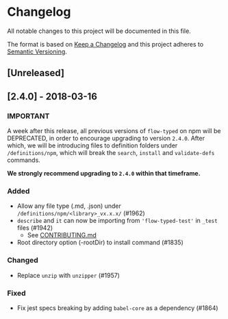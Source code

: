 # Changelog

All notable changes to this project will be documented in this file.

The format is based on [Keep a Changelog](http://keepachangelog.com/en/1.0.0/)
and this project adheres to [Semantic Versioning](http://semver.org/spec/v2.0.0.html).

## [Unreleased]

## [2.4.0] - 2018-03-16

### IMPORTANT

A week after this release, all previous versions of `flow-typed` on npm will be DEPRECATED, in order to encourage upgrading to version `2.4.0`. After which, we will be introducing files to definition folders under `/definitions/npm`, which will break the `search`, `install` and `validate-defs` commands.

**We strongly recommend upgrading to `2.4.0` within that timeframe.**

### Added
- Allow any file type (.md, .json) under `/definitions/npm/<library>_vx.x.x/` (#1962)
- `describe` and `it` can now be importing from `'flow-typed-test'` in `_test` files (#1942)
  - See [CONTRIBUTING.md](https://github.com/flow-typed/flow-typed/blob/master/CONTRIBUTING.md)
- Root directory option (-rootDir) to install command (#1835)

### Changed
- Replace `unzip` with `unzipper` (#1957)

### Fixed
- Fix jest specs breaking by adding `babel-core` as a dependency (#1864)
